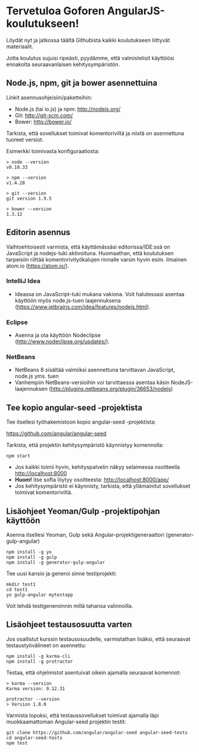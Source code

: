 # Tervetuloa Goforen AngularJS-koulutukseen!

Löydät nyt ja jatkossa täältä Githubista kaikki koulutukseen liittyvät materiaalit.

Jotta koulutus sujuisi ripeästi, pyydämme, että valmistelisit käyttöösi ennakolta seuraavanlaisen kehitysympäristön.

## Node.js, npm, git ja bower asennettuina

Linkit asennusohjeisiin/paketteihin:

- Node.js (tai io.js) ja npm: <http://nodejs.org/>
- Git: <http://git-scm.com/>
- Bower: <http://bower.io/>

Tarkista, että sovellukset toimivat komentoriviltä ja niistä on asennettuna
tuoreet versiot.

Esimerkki toimivasta konfiguraatiosta:

    > node --version
    v0.10.33

    > npm --version
    v1.4.28

    > git --version
    git version 1.9.5

    > bower --version
    1.3.12

## Editorin asennus

Vaihtoehtoisesti varmista, että käyttämässäsi editorissa/IDE:ssä on JavaScript ja nodejs-tuki aktivoituna. Huomaathan, että koulutuksen tarpeisiin riittää komentorivityökalujen rinnalle varsin hyvin esim. ilmainen atom.io (<https://atom.io/>).

### IntelliJ Idea

- Ideassa on JavaScript-tuki mukana vakiona. Voit halutessasi asentaa käyttöön myös node.js-tuen laajennuksena (<https://www.jetbrains.com/idea/features/nodejs.html>).

###  Eclipse

- Asenna ja ota käyttöön Nodeclipse (<http://www.nodeclipse.org/updates/>).

### NetBeans

- NetBeans 8 sisältää valmiiksi asennettuna tarvittavan JavaScript, node.js yms. tuen
- Vanhempiin NetBeans-versioihin voi tarvittaessa asentaa käsin NodeJS-laajennuksen (<http://plugins.netbeans.org/plugin/36653/nodejs>)

## Tee kopio angular-seed -projektista

Tee itsellesi työhakemistoon kopio angular-seed -projektista:

<https://github.com/angular/angular-seed>

Tarkista, että projektin kehitysympäristö käynnistyy komennolla:

    npm start

- Jos kaikki toimii hyvin, kehityspalvelin näkyy selaimessa osoitteella <http://localhost:8000>
- **Huom!** itse softa löytyy osoitteesta: <http://localhost:8000/app/>
- Jos kehitysympäristö ei käynnisty, tarkista, että yllämainitut sovellukset
toimivat komentoriviltä.

## Lisäohjeet Yeoman/Gulp -projektipohjan käyttöön

Asenna itsellesi Yeoman, Gulp sekä Angular-projektigeneraattori (generator-gulp-angular)

    npm install -g yo
    npm install -g gulp
    npm install -g generator-gulp-angular

Tee uusi kansio ja generoi sinne testiprojekti:

    mkdir test1
    cd test1
    yo gulp-angular mytestapp

Voit tehdä testigeneroinnin millä tahansa valinnoilla.

## Lisäohjeet testausosuutta varten

Jos osallistut kurssin testausosuudelle, varmistathan lisäksi, että seuraavat testaustyövälineet on asennettu:

    npm install -g karma-cli
    npm install -g protractor

Testaa, että ohjelmistot asentuivat oikein ajamalla seuraavat komennot:

	> karma --version
	Karma version: 0.12.31

	protractor --version
	> Version 1.8.0

Varmista lopuksi, että testaussovellukset toimivat ajamalla läpi muokkaamattoman Angular-seed projektin testit:

    git clone https://github.com/angular/angular-seed angular-seed-tests
    cd angular-seed-tests
    npm test
